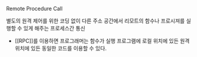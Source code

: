 Remote Procedure Call

별도의 원격 제어를 위한 코딩 없이 다른 주소 공간에서 리모트의 함수나 프로시져를 실행할 수 있게 해주는 프로세스간 통신

- [[RPC]]를 이용하면 프로그래머는 함수가 실행 프로그램에 로컬 위치에 있든 원격 위치에 있든 동일한 코드를 이용할 수 있다.